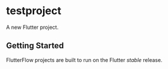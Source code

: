 # testproject

A new Flutter project.

## Getting Started

FlutterFlow projects are built to run on the Flutter _stable_ release.
